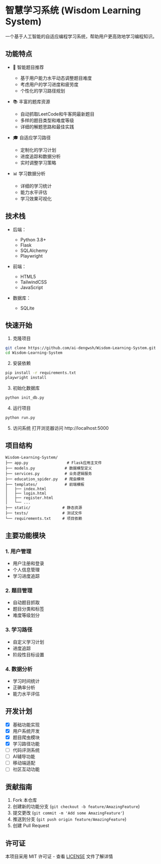 # 智慧学习系统 (Wisdom Learning System)

一个基于人工智能的自适应编程学习系统，帮助用户更高效地学习编程知识。

## 功能特点

- 🎯 智能题目推荐
  - 基于用户能力水平动态调整题目难度
  - 考虑用户的学习进度和疲劳度
  - 个性化的学习路径规划

- 📚 丰富的题库资源
  - 自动抓取LeetCode和牛客网最新题目
  - 多样的题目类型和难度等级
  - 详细的解题思路和最佳实践

- 🎓 自适应学习路径
  - 定制化的学习计划
  - 进度追踪和数据分析
  - 实时调整学习策略

- 📊 学习数据分析
  - 详细的学习统计
  - 能力水平评估
  - 学习效果可视化

## 技术栈

- 后端：
  - Python 3.8+
  - Flask
  - SQLAlchemy
  - Playwright

- 前端：
  - HTML5
  - TailwindCSS
  - JavaScript

- 数据库：
  - SQLite

## 快速开始

1. 克隆项目
```bash
git clone https://github.com/ai-dengwsh/Wisdom-Learning-System.git
cd Wisdom-Learning-System
```

2. 安装依赖
```bash
pip install -r requirements.txt
playwright install
```

3. 初始化数据库
```bash
python init_db.py
```

4. 运行项目
```bash
python run.py
```

5. 访问系统
打开浏览器访问 http://localhost:5000

## 项目结构

```
Wisdom-Learning-System/
├── app.py                 # Flask应用主文件
├── models.py             # 数据模型定义
├── services.py           # 业务逻辑服务
├── education_spider.py   # 爬虫模块
├── templates/            # 前端模板
│   ├── index.html
│   ├── login.html
│   ├── register.html
│   └── ...
├── static/              # 静态资源
├── tests/               # 测试文件
└── requirements.txt     # 项目依赖
```

## 主要功能模块

### 1. 用户管理
- 用户注册和登录
- 个人信息管理
- 学习进度追踪

### 2. 题目管理
- 自动题目抓取
- 题目分类和标签
- 难度等级划分

### 3. 学习路径
- 自定义学习计划
- 进度追踪
- 阶段性目标设置

### 4. 数据分析
- 学习时间统计
- 正确率分析
- 能力水平评估

## 开发计划

- [x] 基础功能实现
- [x] 用户系统开发
- [x] 题目爬虫模块
- [x] 学习路径功能
- [ ] 代码评测系统
- [ ] AI辅导功能
- [ ] 移动端适配
- [ ] 社区互动功能

## 贡献指南

1. Fork 本仓库
2. 创建新的功能分支 (`git checkout -b feature/AmazingFeature`)
3. 提交更改 (`git commit -m 'Add some AmazingFeature'`)
4. 推送到分支 (`git push origin feature/AmazingFeature`)
5. 创建 Pull Request

## 许可证

本项目采用 MIT 许可证 - 查看 [LICENSE](LICENSE) 文件了解详情 
